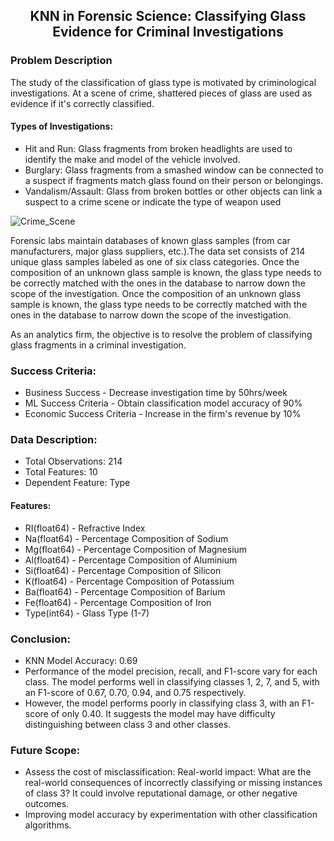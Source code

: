 <h2><center>KNN in Forensic Science: Classifying Glass Evidence for Criminal Investigations</center></h2>

<h3>Problem Description </h3>
The study of the classification of glass type is motivated by criminological investigations. At a scene of crime, shattered pieces of glass are used as evidence if it's correctly classified. 

<h4>Types of Investigations:</h4>
<ul>
<li>Hit and Run: Glass fragments from broken headlights are used to identify the make and model of the vehicle involved.</li>
<li>Burglary: Glass fragments from a smashed window can be connected to a suspect if fragments match glass found on their person or belongings.</li>
<li>Vandalism/Assault: Glass from broken bottles or other objects can link a suspect to a crime scene or indicate the type of weapon used</li>
</ul>

![Crime_Scene](https://github.com/dsvirenpai/KNN_Forensic_Science_Classifying_GlassType/assets/118036431/507929a6-62d3-4092-86af-767a7d46985f)

Forensic labs maintain databases of known glass samples (from car manufacturers, major glass suppliers, etc.).The data set consists of 214 unique glass samples labeled as one of six class categories.
Once the composition of an unknown glass sample is known, the glass type needs to be correctly matched with the ones in the database to narrow down the scope of the investigation.
Once the composition of an unknown glass sample is known, the glass type needs to be correctly matched with the ones in the database to narrow down the scope of the investigation.

As an analytics firm, the objective is to resolve the problem of classifying glass fragments in a criminal investigation.

<h3>Success Criteria:</h3>

<ul>
<li>Business Success - Decrease investigation time by 50hrs/week</li>
<li>ML Success Criteria - Obtain classification model accuracy of 90%</li>
<li>Economic Success Criteria - Increase in the firm's revenue by 10%
</li>
</ul>

<h3>Data Description:</h3>
<ul>
<li>Total Observations: 214</li>
<li>Total Features: 10</li>
<li>Dependent Feature: Type</li>
</ul>

<h4>Features:</h4>

<ul>
<li>RI(float64) - Refractive Index</li>
<li>Na(float64) - Percentage Composition of Sodium</li>
<li>Mg(float64) - Percentage Composition of Magnesium</li>
<li>Al(float64) - Percentage Composition of Aluminium</li>
<li>Si(float64) - Percentage Composition of Silicon</li>
<li>K(float64) - Percentage Composition of Potassium</li>
<li>Ba(float64) - Percentage Composition of Barium</li>
<li>Fe(float64) - Percentage Composition of Iron</li>
<li>Type(int64) - Glass Type (1-7)</li>
</ul>

         
<h3>Conclusion:</h3>
<ul>
<li>KNN Model Accuracy: 0.69</li>
<li>Performance of the model precision, recall, and F1-score vary for each class. The model performs well in classifying classes 1, 2, 7, and 5, with an F1-score of 0.67, 0.70, 0.94, and 0.75 respectively.</li> 
<li>However, the model performs poorly in classifying class 3, with an F1-score of only 0.40. It suggests the model may have difficulty distinguishing between class 3 and other classes.</li>
</ul>

<h3>Future Scope:</h3>
<ul>
<li>Assess the cost of misclassification: Real-world impact: What are the real-world consequences of incorrectly classifying or missing instances of class 3? It could involve reputational damage, or other negative outcomes.</li>
<li>Improving model accuracy by experimentation with other classification algorithms.</li>
</ul>





